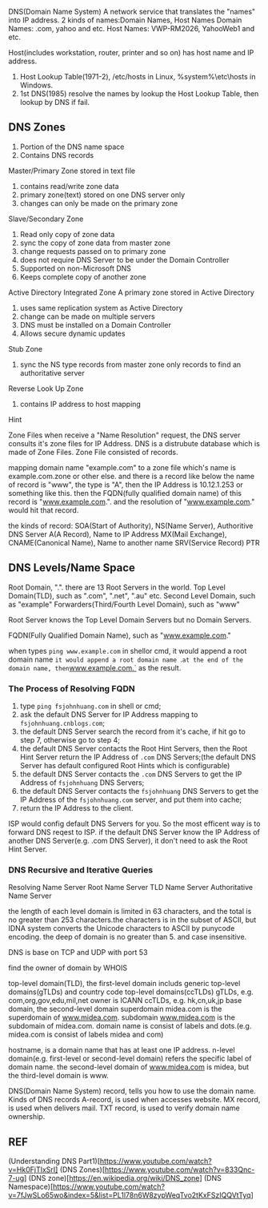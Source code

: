 DNS(Domain Name System)
  A network service that translates the "names" into IP address.
  2 kinds of names:Domain Names, Host Names
Domain Names: .com, yahoo and etc.
Host Names: VWP-RM2026, YahooWeb1 and etc.

Host(includes workstation, router, printer and so on) has host name and IP address.
1. Host Lookup Table(1971-2), /etc/hosts in Linux, %system%\etc\hosts in Windows.
2. 1st DNS(1985)
resolve the names by lookup the Host Lookup Table, then lookup by DNS if fail.

## DNS Zones
1. Portion of the DNS name space
2. Contains DNS records

Master/Primary Zone
stored in text file
1. contains read/write zone data
2. primary zone(text) stored on one DNS server only
3. changes can only be made on the primary zone

Slave/Secondary Zone
1. Read only copy of zone data
2. sync the copy of zone data from master zone
2. change requests passed on to primary zone
3. does not require DNS Server to be under the Domain Controller
4. Supported on non-Microsoft DNS
5. Keeps complete copy of another zone

Active Directory Integrated Zone
A primary zone stored in Active Directory
1. uses same replication system as Active Directory
2. change can be made on multiple servers
3. DNS must be installed on a Domain Controller
4. Allows secure dynamic updates

Stub Zone
1. sync the NS type records from master zone
   only records to find an authoritative server

Reverse Look Up Zone
1. contains IP address to host mapping

Hint




Zone Files
  when receive a "Name Resolution" request, the DNS server consults it's zone files for IP Address.
  DNS is a distrubute database which is made of Zone Files.
  Zone File consisted of records.

  mapping domain name "example.com" to a zone file which's name is example.com.zone or other else. and there is a record like below
the name of record is "www", the type is "A", then the IP Address is 10.12.1.253 or something like this. then the FQDN(fully qualified domain name) of this record is "www.example.com.". and the resolution of "www.example.com." would hit that record.

  the kinds of record:
    SOA(Start of Authority),
    NS(Name Server), Authoritive DNS Server
    A(A Record), Name to IP Address
    MX(Mail Exchange),
    CNAME(Canonical Name), Name to another name
    SRV(Service Record)
    PTR


## DNS Levels/Name Space
Root Domain, ".". there are 13 Root Servers in the world.
Top Level Domain(TLD), such as ".com", ".net", ".au" etc.
Second Level Domain, such as "example"
Forwarders(Third/Fourth Level Domain), such as "www"

Root Server knows the Top Level Domain Servers but no Domain Servers.

FQDN(Fully Qualified Domain Name), such as "www.example.com."

  when types `ping www.example.com` in shellor cmd, it would append a root domain name `it would append a root domain name `.` at the end of the domain name, then `www.example.com.` as the result.

### The Process of Resolving FQDN
1. type `ping fsjohnhuang.com` in shell or cmd;
2. ask the default DNS Server for IP Address mapping to `fsjohnhuang.cnblogs.com`;
3. the default DNS Server search the record from it's cache, if hit go to step 7, otherwise go to step 4;
4. the default DNS Server contacts the Root Hint Servers, then the Root Hint Server return the IP Address of `.com` DNS Servers;(the default DNS Server has default configured Root Hints which is configurable)
5. the default DNS Server contacts the `.com` DNS Servers to get the IP Address of `fsjohnhuang` DNS Servers;
6. the default DNS Server contacts the `fsjohnhuang` DNS Servers to get the IP Address of the `fsjohnhuang.com` server, and put them into cache;
7. return the IP Address to the client.

ISP would config default DNS Servers for you. So the most efficent way is to forward DNS reqest to ISP.
if the default DNS Server know the IP Address of another DNS Server(e.g. .com DNS Server), it don't need to ask the Root Hint Server.

### DNS Recursive and Iterative Queries


Resolving Name Server
Root Name Server
TLD Name Server
Authoritative Name Server

the length of each level domain is limited in 63 characters, and the total is no greater than 253 characters.the characters is in the subset of ASCII, but IDNA system converts the Unicode characters to ASCII by punycode encoding.
the deep of domain is no greater than 5. and case insensitive.


DNS is base on TCP and UDP with port 53

find the owner of domain by WHOIS

top-level domain(TLD), the first-level domain includs generic top-level domains(gTLDs) and country code top-level domains(ccTLDs)
  gTLDs, e.g. com,org,gov,edu,mil,net
  owner is ICANN
  ccTLDs, e.g. hk,cn,uk,jp
base domain, the second-level domain
superdomain
  midea.com is the superdomain of www.midea.com.
subdomain
  www.midea.com is the subdomain of midea.com.
domain name is consist of labels and dots.(e.g. midea.com is consist of labels midea and com)

hostname, is a domain name that has at least one IP address.
n-level domain(e.g. first-level or second-level domain) refers the specific label of domain name.
the second-level domain of www.midea.com is midea, but the third-level domain is www.

DNS(Domain Name System) record, tells you how to use the domain name.
Kinds of DNS records
  A-record, is used when accesses website.
  MX record, is used when delivers mail.
  TXT record, is used to verify domain name ownership.

## REF
(Understanding DNS Part1)[https://www.youtube.com/watch?v=Hk0FjTIxSrI]
(DNS Zones)[https://www.youtube.com/watch?v=833Qnc-7-ug]
(DNS zone)[https://en.wikipedia.org/wiki/DNS_zone]
(DNS Namespace)[https://www.youtube.com/watch?v=7fJwSLo65wo&index=5&list=PL1l78n6W8zypWeqTvo2tKxFSzIQQVtTyq]
